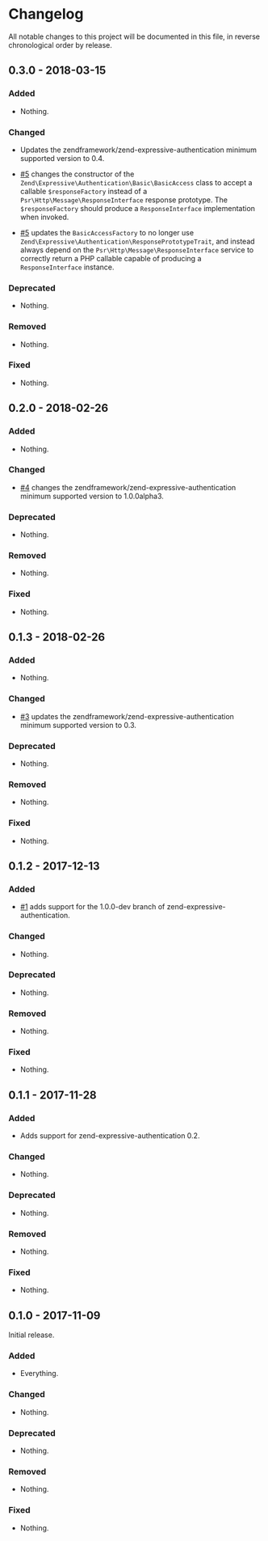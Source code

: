 # Changelog

All notable changes to this project will be documented in this file, in reverse chronological order by release.

## 0.3.0 - 2018-03-15

### Added

- Nothing.

### Changed

- Updates the zendframework/zend-expressive-authentication minimum supported
  version to 0.4.

- [#5](https://github.com/zendframework/zend-expressive-authentication-basic/pull/5)
  changes the constructor of the `Zend\Expressive\Authentication\Basic\BasicAccess`
  class to accept a callable `$responseFactory` instead of a
  `Psr\Http\Message\ResponseInterface` response prototype. The
  `$responseFactory` should produce a `ResponseInterface` implementation when
  invoked.

- [#5](https://github.com/zendframework/zend-expressive-authentication-basic/pull/5)
  updates the `BasicAccessFactory` to no longer use
  `Zend\Expressive\Authentication\ResponsePrototypeTrait`, and instead always
  depend on the `Psr\Http\Message\ResponseInterface` service to correctly return
  a PHP callable capable of producing a `ResponseInterface` instance.

### Deprecated

- Nothing.

### Removed

- Nothing.

### Fixed

- Nothing.

## 0.2.0 - 2018-02-26

### Added

- Nothing.

### Changed

- [#4](https://github.com/zendframework/zend-expressive-authentication-basic/pull/4)
  changes the zendframework/zend-expressive-authentication minimum supported
  version to 1.0.0alpha3.

### Deprecated

- Nothing.

### Removed

- Nothing.

### Fixed

- Nothing.

## 0.1.3 - 2018-02-26

### Added

- Nothing.

### Changed

- [#3](https://github.com/zendframework/zend-expressive-authentication-basic/pull/3)
  updates the zendframework/zend-expressive-authentication minimum supported
  version to 0.3.

### Deprecated

- Nothing.

### Removed

- Nothing.

### Fixed

- Nothing.

## 0.1.2 - 2017-12-13

### Added

- [#1](https://github.com/zendframework/zend-expressive-authentication-basic/pull/1)
  adds support for the 1.0.0-dev branch of zend-expressive-authentication.

### Changed

- Nothing.

### Deprecated

- Nothing.

### Removed

- Nothing.

### Fixed

- Nothing.

## 0.1.1 - 2017-11-28

### Added

- Adds support for zend-expressive-authentication 0.2.

### Changed

- Nothing.

### Deprecated

- Nothing.

### Removed

- Nothing.

### Fixed

- Nothing.

## 0.1.0 - 2017-11-09

Initial release.

### Added

- Everything.

### Changed

- Nothing.

### Deprecated

- Nothing.

### Removed

- Nothing.

### Fixed

- Nothing.
